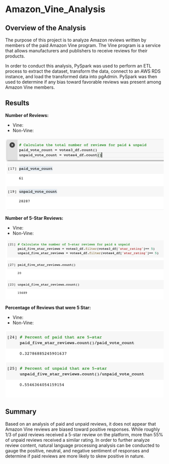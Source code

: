 # Amazon_Vine_Analysis

## Overview of the Analysis
The purpose of this project is to analyze Amazon reviews written by members of the paid Amazon Vine program. The Vine program is a service that allows manufacturers and publishers to receive reviews for their products. 

In order to conduct this analysis, PySpark was used to perform an ETL process to extract the dataset, transform the data, connect to an AWS RDS instance, and load the transformed data into pgAdmin. PySpark was then used to determine if any bias toward favorable reviews was present among Amazon Vine members. 

## Results

**Number of Reviews:**
- Vine:
- Non-Vine:

![# of Reviews](https://github.com/tysonseang/Amazon_Vine_Analysis/blob/main/Imagery/Total%20Paid%20%26%20Unpaid%20Votes.png)

**Number of 5-Star Reviews:**
- Vine:
- Non-Vine:

![# of 5 Star Reviews](https://github.com/tysonseang/Amazon_Vine_Analysis/blob/main/Imagery/Number%20of%205%20star%20votes.png)

**Percentage of Reviews that were 5 Star:**
- Vine:
- Non-Vine:

![% That Were 5 Star](https://github.com/tysonseang/Amazon_Vine_Analysis/blob/main/Imagery/%25%20that%20were%205%20star.png)


## Summary

Based on an analysis of paid and unpaid reviews, it does not appear that Amazon Vine reviews are biased toward positive responses. While roughly 1/3 of paid reviews received a 5-star review on the platform, more than 55% of unpaid reviews received a similar rating. In order to further analyze review content, natural language processing analysis can be conducted to gauge the positive, neutral, and negative sentiment of responses and determine if paid reviews are more likely to skew positive in nature. 